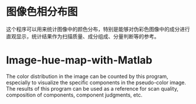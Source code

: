 # 图像色相分布图

这个程序可以用来统计图像中的颜色分布，特别是能够对伪彩色图像中的成分进行直观显示，统计结果作为扫描质量、成分组成、分量判断等的参考。

# Image-hue-map-with-Matlab

The color distribution in the image can be counted by this program, especially to visualize the specific components in the pseudo-color image. The results of this program can be used as a reference for scan quality, composition of components, component judgments, etc.
